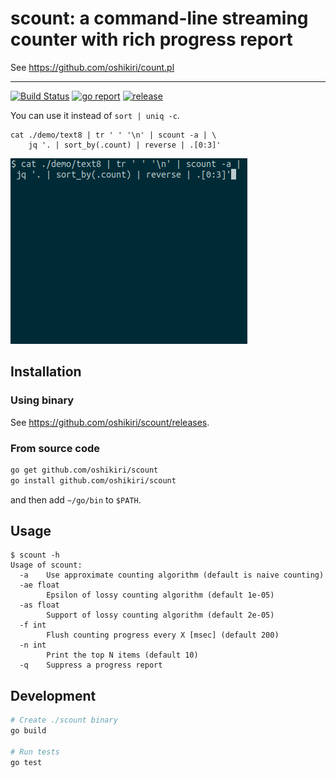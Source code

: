 scount: a command-line streaming counter with rich progress report
==========

See <https://github.com/oshikiri/count.pl>

---

[![Build Status](https://github.com/oshikiri/scount/workflows/Go/badge.svg)](https://github.com/oshikiri/scount/actions) [![go report](https://goreportcard.com/badge/github.com/oshikiri/scount)](https://goreportcard.com/report/github.com/oshikiri/scount) [![release](https://img.shields.io/github/v/release/oshikiri/scount.svg)](https://github.com/oshikiri/scount/releases)


You can use it instead of `sort | uniq -c`.

```shell
cat ./demo/text8 | tr ' ' '\n' | scount -a | \
    jq '. | sort_by(.count) | reverse | .[0:3]'
```

![demo animation: approximate count using text8](demo/demo-text8-approximate-count.gif)


## Installation
### Using binary
See <https://github.com/oshikiri/scount/releases>.

### From source code
```sh
go get github.com/oshikiri/scount
go install github.com/oshikiri/scount
```

and then add `~/go/bin` to `$PATH`.


## Usage
```
$ scount -h
Usage of scount:
  -a    Use approximate counting algorithm (default is naive counting)
  -ae float
        Epsilon of lossy counting algorithm (default 1e-05)
  -as float
        Support of lossy counting algorithm (default 2e-05)
  -f int
        Flush counting progress every X [msec] (default 200)
  -n int
        Print the top N items (default 10)
  -q    Suppress a progress report
```


## Development
```sh
# Create ./scount binary
go build

# Run tests
go test
```

